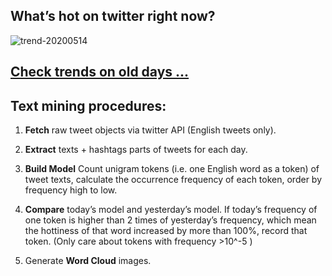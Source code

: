 ## What’s hot on twitter right now?

![trend-20200514][wordcloud]

[wordcloud]: https://raw.githubusercontent.com/xdqc/tweet-trend-everyday/master/word-cloud/trend-20200514.png?token=AF5V4P7ADR6KQBZ4CEDTNIK6AXRMU "trend-20200514"

## [Check trends on old days ...](https://github.com/xdqc/tweet-trend-everyday/tree/master/word-cloud)

## Text mining procedures:

1. **Fetch** raw tweet objects via twitter API (English tweets only).

2. **Extract** texts + hashtags parts of tweets for each day.

3. **Build Model** Count unigram tokens (i.e. one English word as a token) of tweet texts, calculate the occurrence frequency of each token, order by frequency high to low.

4. **Compare** today’s model and yesterday’s model. If today’s frequency of one token is higher than 2 times of yesterday’s frequency, which mean the hottiness of that word increased by more than 100%, record that token. (Only care about tokens with frequency >10^-5 )

5. Generate **Word Cloud** images.

